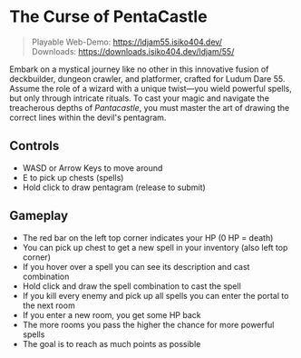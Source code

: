 # The Curse of PentaCastle

> Playable Web-Demo: https://ldjam55.isiko404.dev/ \
> Downloads: https://downloads.isiko404.dev/ldjam/55/

Embark on a mystical journey like no other in this innovative fusion of deckbuilder, dungeon crawler, and platformer, crafted for Ludum Dare 55. Assume the role of a wizard with a unique twist—you wield powerful spells, but only through intricate rituals. To cast your magic and navigate the treacherous depths of *Pantacastle*, you must master the art of drawing the correct lines within the devil's pentagram.

## Controls
- WASD or Arrow Keys to move around
- E to pick up chests (spells)
- Hold click to draw pentagram (release to submit)

## Gameplay
- The red bar on the left top corner indicates your HP (0 HP = death)
- You can pick up chest to get a new spell in your inventory (also left top corner)
- If you hover over a spell you can see its description and cast combination
- Hold click and draw the spell combination to cast the spell
- If you kill every enemy and pick up all spells you can enter the portal to the next room
- If you enter a new room, you get some HP back
- The more rooms you pass the higher the chance for more powerful spells
- The goal is to reach as much points as possible
